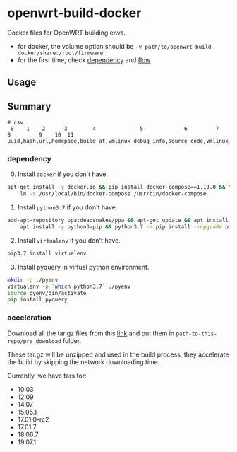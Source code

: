 # openwrt-build-docker

Docker files for OpenWRT building envs.

+ for docker, the volume option should be `-v path/to/openwrt-build-docker/share:/root/firmware`
+ for the first time, check [dependency](#dependency) and [flow](#flow)

## Usage


## Summary
```
# csv
 0    1    2      3        4              5             6         7        8         9    10  11
uuid,hash,url,homepage,build_at,vmlinux_debug_info,source_code,vmlinux,dot_config,makeout,gcc,bin
```

### dependency

0. Install `docker` if you don't have.
```bash
apt-get install -y docker.io && pip install docker-compose==1.19.0 && \
    ln -s /usr/local/bin/docker-compose /usr/bin/docker-compose
```

1. Install `python3.7` if you don't have.
```bash
add-apt-repository ppa:deadsnakes/ppa && apt-get update && apt install -y python3.7 && \
    apt install -y python3-pip && python3.7 -m pip install --upgrade pip
```

2. Install `virtualenv` if you don't have.
```bash
pip3.7 install virtualenv
```

3. Install pyquery in virtual python environment.
```bash
mkdir -p ./pyenv
virtualenv -p `which python3.7` ./pyenv
source pyenv/bin/activate
pip install pyquery
```

### acceleration

Download all the tar.gz files from this [link](https://drive.google.com/drive/folders/1KCdgytkYtWFmiXKlpb6nkqnoRGn9z9Ck?usp=sharing) and put them in `path-to-this-repo/pre_download` folder.

These tar.gz will be unzipped and used in the build process, they accelerate the build by skipping the network downloading time.

Currently, we have tars for:

- 10.03
- 12.09
- 14.07
- 15.05.1
- 17.01.0-rc2
- 17.01.7
- 18.06.7
- 19.07.1